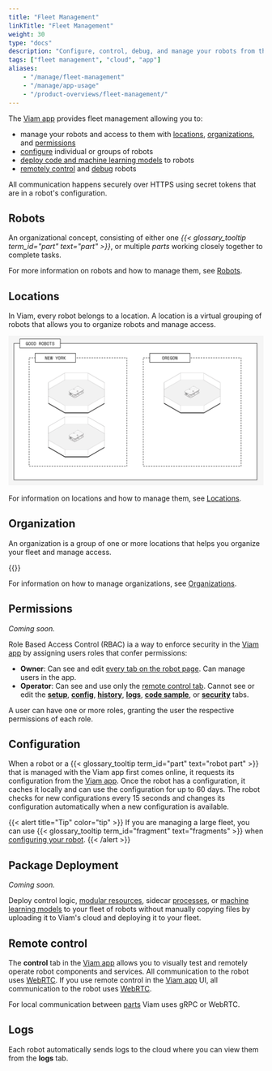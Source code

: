 ```yaml
---
title: "Fleet Management"
linkTitle: "Fleet Management"
weight: 30
type: "docs"
description: "Configure, control, debug, and manage your robots from the cloud at app.viam.com."
tags: ["fleet management", "cloud", "app"]
aliases:
    - "/manage/fleet-management"
    - "/manage/app-usage"
    - "/product-overviews/fleet-management/"
---
```


The [Viam app](https://app.viam.com) provides fleet management allowing you to:

- manage your robots and access to them with [locations](#locations), [organizations](#organization), and [permissions](#permissions)
- [configure](#configuration) individual or groups of robots
- [deploy code and machine learning models](#package-deployment) to robots
- [remotely control](#remote-control) and [debug](#logs) robots

All communication happens securely over HTTPS using secret tokens that are in a robot's configuration.

## Robots

An organizational concept, consisting of either one _{{< glossary_tooltip term_id="part" text="part" >}}_, or multiple _parts_ working closely together to complete tasks.

For more information on robots and how to manage them, see [Robots](robots).

## Locations

In Viam, every robot belongs to a location.
A location is a virtual grouping of robots that allows you to organize robots and manage access.

![An image of two locations, New York, and Chicago, in one organization, Good Robots](../img/locations.png)

For information on locations and how to manage them, see [Locations](locations).

## Organization

An organization is a group of one or more locations that helps you organize your fleet and manage access.

{{<gif webm_src="../img/organizations.webm" mp4_src="../img/organizations.mp4" alt="An organization for personal robots and one for work robots.">}}

For information on how to manage organizations, see [Organizations](organizations).

## Permissions

_Coming soon._

Role Based Access Control (RBAC) ia a way to enforce security in the [Viam app](https://app.viam.com) by assigning users roles that confer permissions:

- **Owner**: Can see and edit [every tab on the robot page](robots/#navigating-the-robot-page).
  Can manage users in the app.
- **Operator**: Can see and use only the [remote control tab](robots/#control).
  Cannot see or edit the [**setup**](robots/#setup), [**config**](robots#configuration), [**history**](robots/#history), [**logs**](robots/#logs), [**code sample**](robots/#code-sample), or [**security**](robots/#security) tabs.

A user can have one or more roles, granting the user the respective permissions of each role.

## Configuration

When a robot or a {{< glossary_tooltip term_id="part" text="robot part" >}} that is managed with the Viam app first comes online, it requests its configuration from the [Viam app](https://app.viam.com).
Once the robot has a configuration, it caches it locally and can use the configuration for up to 60 days.
The robot checks for new configurations every 15 seconds and changes its configuration automatically when a new configuration is available.

{{< alert title="Tip" color="tip" >}}
If you are managing a large fleet, you can use {{< glossary_tooltip term_id="fragment" text="fragments" >}} when [configuring your robot](../configuration).
{{< /alert >}}

## Package Deployment

_Coming soon._

Deploy control logic, [modular resources](/program/extend/modular-resources/), sidecar [processes](../configuration/#processes), or [machine learning models](../../services/ml/) to your fleet of robots without manually copying files by uploading it to Viam's cloud and deploying it to your fleet.

## Remote control

The **control** tab in the [Viam app](https://app.viam.com) allows you to visually test and remotely operate robot components and services.
All communication to the robot uses [WebRTC](https://pkg.go.dev/go.viam.com/utils@v0.0.3/rpc#hdr-Connection).
If you use remote control in the [Viam app](https://app.viam.com) UI, all communication to the robot uses [WebRTC](https://pkg.go.dev/go.viam.com/utils@v0.0.3/rpc#hdr-Connection).

For local communication between [parts](../parts-and-remotes) Viam uses gRPC or WebRTC.

## Logs

Each robot automatically sends logs to the cloud where you can view them from the **logs** tab.
